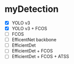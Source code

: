 # myDetection


- [x] YOLO v3
- [x] YOLO v3 + FCOS
- [ ] FCOS
- [ ] EfficentNet backbone
- [ ] EfficientDet
- [ ] EfficientDet + FCOS
- [ ] EfficientDet + FCOS + ATSS
